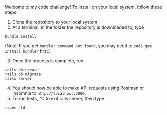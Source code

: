 Welcome to my code challenge!  To install on your local system, follow these steps:

1. Clone the repository to your local system
2. At a terminal, in the folder the repository is downloaded to, type
```
bundle install
```
(Note: If you get `bundle: command not found`, you may need to `sudo gem install bundler` first.)

3. Once the process is complete, run
```
rails db:create
rails db:migrate
rails server
```
4. You should now be able to make API requests using Postman or Insomnia to `http://localhost:3000`.
5. To run tests, ^C to exit rails server, then type
```
rspec -fd
```
